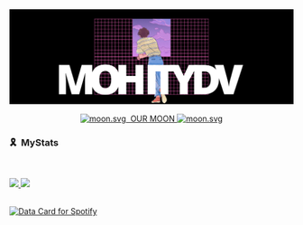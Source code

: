 <img src = "https://github.com/mohityadav695/mohityadav695/blob/main/Growing%20myself-3.png">


<p align="center">
  <a href="https://moon-svg.minung.dev">
    <img src="https://moon-svg.minung.dev/moon.svg?date=2003-07-03&theme=basic" alt="moon.svg" />
    &nbsp;OUR MOON
    <img src="https://moon-svg.minung.dev/moon.svg?date=2003-09-24&theme=basic" alt="moon.svg" />
</a>

### 🎗 &nbsp;MyStats

<br/>
<p align="left">
  <a href="https://lia0wang.dev/">
  <img width="49.5%" src="https://github-readme-stats.vercel.app/api?username=mohityadav695&show_icons=true&theme=blueberry&hide_border=true" />
    <img width="49.5%" src="https://github-readme-streak-stats.herokuapp.com/?user=mohityadav695&theme=blueberry&hide_border=true" />
  </a>
</p>
<br>

<a href="https://www.data-card-for-spotify.com/card?user_id=mho75dj3r215lo924qzseymki">
  <img src="https://www.data-card-for-spotify.com/api/card?user_id=mho75dj3r215lo924qzseymki" alt="Data Card for Spotify">
</a>
